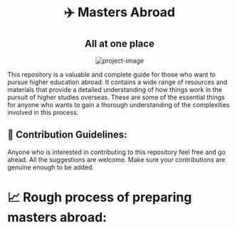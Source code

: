 <h1 align="center" id="title">✈️ Masters Abroad</h1>
<h2 align="center"> All at one place </h2>

<p align="center"><img src="https://media.licdn.com/dms/image/C4D12AQHg-XkT7d2bCg/article-cover_image-shrink_600_2000/0/1633769482614?e=2147483647&amp;v=beta&amp;t=HyurKUHzF_sX-ojF2uKxaGU6Sl5QhF2j2N3cLjIol0Y" alt="project-image"></p>

<p id="description">This repository is a valuable and complete guide for those who want to pursue higher education abroad. It contains a wide range of resources and materials that provide a detailed understanding of how things work in the pursuit of higher studies overseas. These are some of the essential things for anyone who wants to gain a thorough understanding of the complexities involved in this process.</p>













<h2>🍰 Contribution Guidelines:</h2>

Anyone who is interested in contributing to this repository feel free and go ahead. All the suggestions are welcome. Make sure your contributions are genuine enough to be added.

<h1> 📈 Rough process of preparing masters abroad:</h1>
